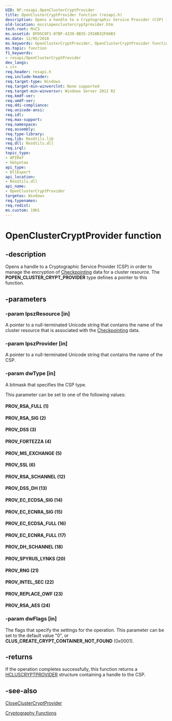 ```yaml
---
UID: NF:resapi.OpenClusterCryptProvider
title: OpenClusterCryptProvider function (resapi.h)
description: Opens a handle to a Cryptographic Service Provider (CSP) in order to manage the encryption of Checkpointing data for a cluster resource. The POPEN_CLUSTER_CRYPT_PROVIDER type defines a pointer to this function.
old-location: mscs\openclustercryptprovider.htm
tech.root: MsCS
ms.assetid: DFD5C0F1-07BF-4339-8B35-2918B32F66B3
ms.date: 12/05/2018
ms.keywords: OpenClusterCryptProvider, OpenClusterCryptProvider function [Failover Cluster], POPEN_CLUSTER_CRYPT_PROVIDER, POPEN_CLUSTER_CRYPT_PROVIDER function [Failover Cluster], PROV_DH_SCHANNEL, PROV_DSS, PROV_DSS_DH, PROV_EC_ECDSA_FULL, PROV_EC_ECDSA_SIG, PROV_EC_ECNRA_FULL, PROV_EC_ECNRA_SIG, PROV_FORTEZZA, PROV_INTEL_SEC, PROV_MS_EXCHANGE, PROV_REPLACE_OWF, PROV_RNG, PROV_RSA_AES, PROV_RSA_FULL, PROV_RSA_SCHANNEL, PROV_RSA_SIG, PROV_SPYRUS_LYNKS, PROV_SSL, mscs.openclustercryptprovider, resapi/OpenClusterCryptProvider, resapi/POPEN_CLUSTER_CRYPT_PROVIDER
ms.topic: function
f1_keywords:
- resapi/OpenClusterCryptProvider
dev_langs:
- c++
req.header: resapi.h
req.include-header: 
req.target-type: Windows
req.target-min-winverclnt: None supported
req.target-min-winversvr: Windows Server 2012 R2
req.kmdf-ver: 
req.umdf-ver: 
req.ddi-compliance: 
req.unicode-ansi: 
req.idl: 
req.max-support: 
req.namespace: 
req.assembly: 
req.type-library: 
req.lib: ResUtils.lib
req.dll: ResUtils.dll
req.irql: 
topic_type:
- APIRef
- kbSyntax
api_type:
- DllExport
api_location:
- ResUtils.dll
api_name:
- OpenClusterCryptProvider
targetos: Windows
req.typenames: 
req.redist: 
ms.custom: 19H1
---
```


# OpenClusterCryptProvider function


## -description


Opens a handle to a Cryptographic Service Provider (CSP) in order to manage the encryption of <a href="https://docs.microsoft.com/previous-versions/windows/desktop/mscs/checkpointing">Checkpointing</a> data for a cluster resource. The <b>POPEN_CLUSTER_CRYPT_PROVIDER</b> type defines a pointer to this function.


## -parameters




### -param lpszResource [in]

A pointer to a null-terminated Unicode string that contains the name of the cluster resource that is associated with the <a href="https://docs.microsoft.com/previous-versions/windows/desktop/mscs/checkpointing">Checkpointing</a> data.


### -param lpszProvider [in]

A pointer to a null-terminated Unicode string that contains the name of the CSP.


### -param dwType [in]

A bitmask that specifies the CSP type.


This parameter can be set to one of the following values:





#### PROV_RSA_FULL (1)



#### PROV_RSA_SIG (2)



#### PROV_DSS (3)



#### PROV_FORTEZZA (4)



#### PROV_MS_EXCHANGE (5)



#### PROV_SSL (6)



#### PROV_RSA_SCHANNEL (12)



#### PROV_DSS_DH (13)



#### PROV_EC_ECDSA_SIG (14)



#### PROV_EC_ECNRA_SIG (15)



#### PROV_EC_ECDSA_FULL (16)



#### PROV_EC_ECNRA_FULL (17)



#### PROV_DH_SCHANNEL (18)



#### PROV_SPYRUS_LYNKS (20)



#### PROV_RNG (21)



#### PROV_INTEL_SEC (22)



#### PROV_REPLACE_OWF (23)



#### PROV_RSA_AES (24)


### -param dwFlags [in]

The flags that specify the settings for the operation. This parameter can be set to the default value "0", or <b>CLUS_CREATE_CRYPT_CONTAINER_NOT_FOUND</b> (0x0001).


## -returns



If the operation completes successfully, this function returns a <a href="https://docs.microsoft.com/previous-versions/windows/desktop/legacy/dn823545(v=vs.85)">HCLUSCRYPTPROVIDER</a> structure containing a handle to the CSP.




## -see-also




<a href="https://docs.microsoft.com/windows/desktop/api/resapi/nf-resapi-closeclustercryptprovider">CloseClusterCryptProvider</a>



<a href="https://docs.microsoft.com/previous-versions/windows/desktop/mscs/cryptography-functions">Cryptography Functions</a>
 

 

